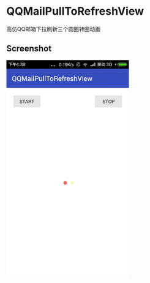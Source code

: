 # QQMailPullToRefreshView
高仿QQ邮箱下拉刷新三个圆圈转圈动画

## Screenshot

![Screenshot](art/qqMailPullToRefresh.gif)
